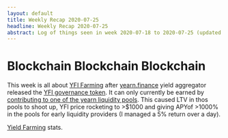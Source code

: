 ```yaml
---
layout: default
title: Weekly Recap 2020-07-25
headline: Weekly Recap 2020-07-25
abstract: Log of things seen in week 2020-07-18 to 2020-07-25 (updated mid week)
---
```


# Blockchain Blockchain Blockchain

This week is all about [YFI Farming](https://defirate.com/yfi-governance-token/) after [yearn.finance](https://yearn.finance) yield aggregator
released the [YFI governance token](https://gov.yearn.finance/).  It can only currently be earned by [contributing to one of the yearn liquidity pools](https://medium.com/iearn/earning-yfi-y-curve-fi-53b5fd347f0f).
This caused LTV in thos pools to shoot up, YFI price rocketing to \>\$1000 and giving APYof \>1000% in the pools for early liquidity providers (I managed a 5% return over a day).

[Yield Farming](https://yieldfarming.info/) stats.
